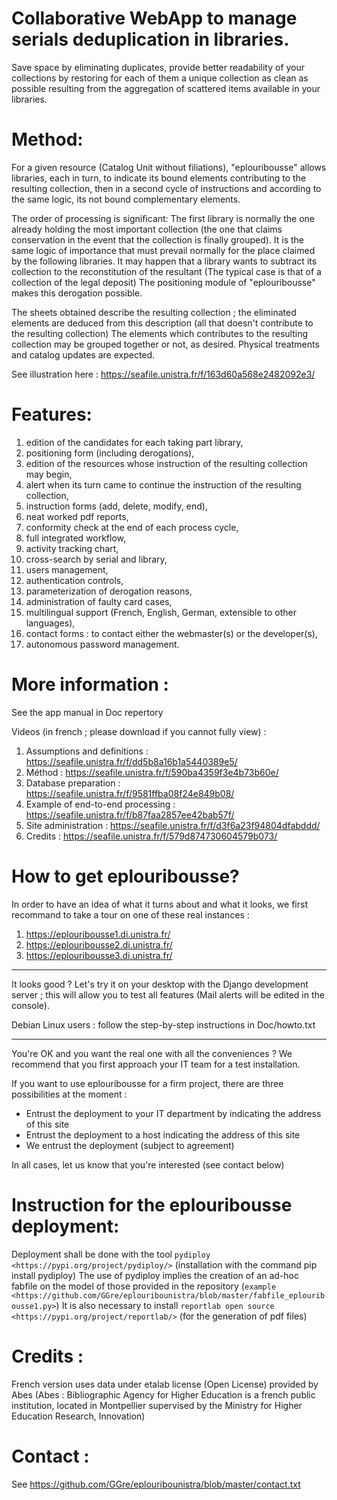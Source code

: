 # Collaborative WebApp to manage serials deduplication in libraries.

Save space by eliminating duplicates, provide better readability of your collections by restoring for each of them a unique collection as clean as possible resulting from the aggregation of scattered items available in your libraries.

# Method:

For a given resource (Catalog Unit without filiations), "eplouribousse" allows libraries, each in turn, to indicate its bound elements contributing to the resulting collection, then in a second cycle of instructions and according to the same logic, its not bound complementary elements.

The order of processing is significant: The first library is normally the one already holding the most important collection (the one that claims conservation in the event that the collection is finally grouped). It is the same logic of importance that must prevail normally for the place claimed by the following libraries. It may happen that a library wants to subtract its collection to the reconstitution of the resultant (The typical case is that of a collection of the legal deposit) The positioning module of "eplouribousse" makes this derogation possible.

The sheets obtained describe the resulting collection ; the eliminated elements are deduced from this description (all that doesn't contribute to the resulting collection) The elements which contributes to the resulting collection may be grouped together or not, as desired. Physical treatments and catalog updates are expected.

See illustration here : https://seafile.unistra.fr/f/163d60a568e2482092e3/

# Features:

01. edition of the candidates for each taking part library,
02. positioning form (including derogations),
03. edition of the resources whose instruction of the resulting collection may begin,
04. alert when its turn came to continue the instruction of the resulting collection,
05. instruction forms (add, delete, modify, end),
06. neat worked pdf reports,
07. conformity check at the end of each process cycle,
08. full integrated workflow,
09. activity tracking chart,
10. cross-search by serial and library,
11. users management,
12. authentication controls,
13. parameterization of derogation reasons,
14. administration of faulty card cases,
15. multilingual support (French, English, German, extensible to other languages),
16. contact forms : to contact either the webmaster(s) or the developer(s),
17. autonomous password management.

# More information :

See the app manual in Doc repertory

Videos (in french ; please download if you cannot fully view) :
01. Assumptions and definitions : https://seafile.unistra.fr/f/dd5b8a16b1a5440389e5/
02. Méthod : https://seafile.unistra.fr/f/590ba4359f3e4b73b60e/
03. Database preparation : https://seafile.unistra.fr/f/9581ffba08f24e849b08/
04. Example of end-to-end processing : https://seafile.unistra.fr/f/b87faa2857ee42bab57f/
05. Site administration : https://seafile.unistra.fr/f/d3f6a23f94804dfabddd/
06. Credits : https://seafile.unistra.fr/f/579d874730604579b073/

# How to get eplouribousse?

In order to have an idea of what it turns about and what it looks, we first recommand to take a tour on one of these real instances :
01. https://eplouribousse1.di.unistra.fr/
02. https://eplouribousse2.di.unistra.fr/
03. https://eplouribousse3.di.unistra.fr/

----------------

It looks good ? Let's try it on your desktop with the Django development server ; this will allow you to test all features (Mail alerts will be edited in the console).

Debian Linux users : follow the step-by-step instructions in Doc/howto.txt

----------------

You're OK and you want the real one with all the conveniences ?
We recommend that you first approach your IT team for a test installation.

If you want to use eplouribousse for a firm project, there are three possibilities at the moment :
- Entrust the deployment to your IT department by indicating the address of this site
- Entrust the deployment to a host indicating the address of this site
- We entrust the deployment (subject to agreement)

In all cases, let us know that you're interested (see contact below)

# Instruction for the eplouribousse deployment:

Deployment shall be done with the tool `pydiploy <https://pypi.org/project/pydiploy/>` (installation with the command pip install pydiploy)
The use of pydiploy implies the creation of an ad-hoc fabfile on the model of those provided in the repository (`example <https://github.com/GGre/eplouribounistra/blob/master/fabfile_eplouribousse1.py>`)
It is also necessary to install `reportlab open source <https://pypi.org/project/reportlab/>` (for the generation of pdf files)

# Credits :

French version uses data under etalab license (Open License) provided by Abes (Abes : Bibliographic Agency for Higher Education is a french public institution, located in Montpellier supervised by the Ministry for Higher Education Research, Innovation)

# Contact :

See https://github.com/GGre/eplouribounistra/blob/master/contact.txt
